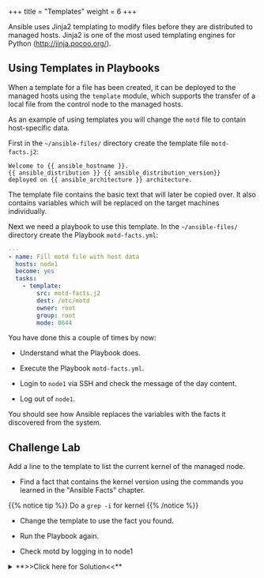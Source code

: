 +++
title = "Templates"
weight = 6
+++

Ansible uses Jinja2 templating to modify files before they are distributed to managed hosts. Jinja2 is one of the most used templating engines for Python (<http://jinja.pocoo.org/>).

## Using Templates in Playbooks

When a template for a file has been created, it can be deployed to the managed hosts using the `template` module, which supports the transfer of a local file from the control node to the managed hosts.

As an example of using templates you will change the `motd` file to contain host-specific data.

First in the `~/ansible-files/` directory create the template file `motd-facts.j2`:

<!-- {% raw %} -->
```html+jinja
Welcome to {{ ansible_hostname }}.
{{ ansible_distribution }} {{ ansible_distribution_version}}
deployed on {{ ansible_architecture }} architecture.
```
<!-- {% endraw %} -->

The template file contains the basic text that will later be copied over. It also contains variables which will be replaced on the target machines individually.

Next we need a playbook to use this template. In the `~/ansible-files/` directory create the Playbook `motd-facts.yml`:

```yaml
---
- name: Fill motd file with host data
  hosts: node1
  become: yes
  tasks:
    - template:
        src: motd-facts.j2
        dest: /etc/motd
        owner: root
        group: root
        mode: 0644
```

You have done this a couple of times by now:

  - Understand what the Playbook does.

  - Execute the Playbook `motd-facts.yml`.

  - Login to `node1` via SSH and check the message of the day content.

  - Log out of `node1`.

You should see how Ansible replaces the variables with the facts it discovered from the system.

## Challenge Lab

Add a line to the template to list the current kernel of the managed node.

  - Find a fact that contains the kernel version using the commands you learned in the "Ansible Facts" chapter.

{{% notice tip %}}
Do a `grep -i` for kernel
{{% /notice %}}


  - Change the template to use the fact you found.

  - Run the Playbook again.

  - Check motd by logging in to node1

<details><summary> **>>Click here for Solution<<** </summary>
<p>

- Find the fact:

```bash
[student<X>@ansible ansible-files]$ ansible node1 -m setup|grep -i kernel
       "ansible_kernel": "3.10.0-693.el7.x86_64",
```

- Modify the template `motd-facts.j2`:

```html+jinja
Welcome to {{ ansible_hostname }}.
{{ ansible_distribution }} {{ ansible_distribution_version}}
deployed on {{ ansible_architecture }} architecture
running kernel {{ ansible_kernel }}.
```

- Run the playbook.
- Verify the new message via SSH login to `node1`.

</p>
</details>
